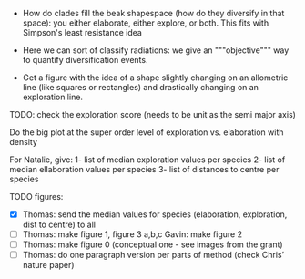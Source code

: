 - How do clades fill the beak shapespace (how do they diversify in that space): you either elaborate, either explore, or both.
    This fits with Simpson's least resistance idea
- Here we can sort of classify radiations: we give an """objective""" way to quantify diversification events.

- Get a figure with the idea of a shape slightly changing on an allometric line (like squares or rectangles) and drastically changing on an exploration line.






TODO: check the exploration score (needs to be unit as the semi major axis)




Do the big plot at the super order level of exploration vs. elaboration with density 

For Natalie, give:
1- list of median exploration values per species
2- list of median ellaboration values per species
3- list of distances to centre per species



TODO figures:
- [x] Thomas: send the median values for species (elaboration, exploration, dist to centre) to all
- [ ] Thomas: make figure 1, figure 3 a,b,c
Gavin: make figure 2
- [ ] Thomas: make figure 0 (conceptual one - see images from the grant)
- [ ] Thomas: do one paragraph version per parts of method (check Chris’ nature paper)
